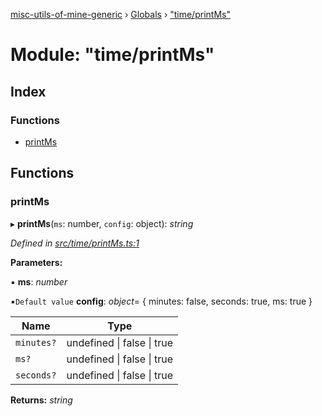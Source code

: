 [misc-utils-of-mine-generic](../README.md) › [Globals](../globals.md) › ["time/printMs"](_time_printms_.md)

# Module: "time/printMs"

## Index

### Functions

* [printMs](_time_printms_.md#printms)

## Functions

###  printMs

▸ **printMs**(`ms`: number, `config`: object): *string*

*Defined in [src/time/printMs.ts:1](https://github.com/cancerberoSgx/misc-utils-of-mine/blob/31c2f04/misc-utils-of-mine-generic/src/time/printMs.ts#L1)*

**Parameters:**

▪ **ms**: *number*

▪`Default value`  **config**: *object*= { minutes: false, seconds: true, ms: true }

Name | Type |
------ | ------ |
`minutes?` | undefined &#124; false &#124; true |
`ms?` | undefined &#124; false &#124; true |
`seconds?` | undefined &#124; false &#124; true |

**Returns:** *string*
